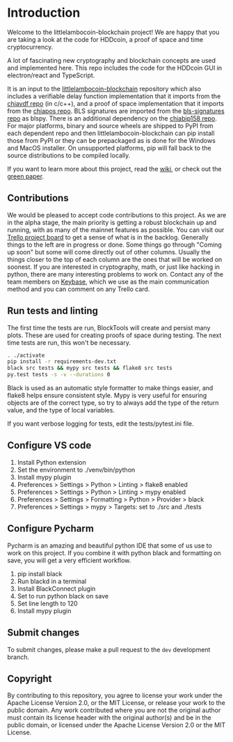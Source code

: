 # Introduction

Welcome to the littlelambocoin-blockchain project!
We are happy that you are taking a look at the code for HDDcoin, a proof of space and time cryptocurrency.

A lot of fascinating new cryptography and blockchain concepts are used and implemented here.
This repo includes the code for the HDDcoin GUI in electron/react and TypeScript.

It is an input to the [littlelambocoin-blockchain](https://github.com/HDDcoin-Network/littlelambocoin-blockchain) repository which also includes a verifiable delay function implementation that it imports from the [chiavdf repo](https://github.com/HDDcoin-Network/chiavdf) (in c/c++), and a proof of space implementation that it imports from the [chiapos repo](https://github.com/HDDcoin-Network/chiapos). BLS signatures are imported from the [bls-signatures repo](https://github.com/HDDcoin-Network/bls-signatures) as blspy. There is an additional dependency on the [chiabip158 repo](https://github.com/HDDcoin-Network/chiabip158).
For major platforms, binary and source wheels are shipped to PyPI from each dependent repo and then littlelambocoin-blockchain can pip install those from PyPI or they can be prepackaged as is done for the Windows and MacOS installer. On unsupported platforms, pip will fall back to the source distributions to be compiled locally.

If you want to learn more about this project, read the [wiki](https://github.com/HDDcoin-Network/littlelambocoin-blockchain/wiki), or check out the [green paper](https://www.littlelambocoin.org/assets/HDDcoinGreenPaper.pdf).

## Contributions

We would be pleased to accept code contributions to this project.
As we are in the alpha stage, the main priority is getting a robust blockchain up and running, with as many of the mainnet features as possible.
You can visit our [Trello project board](https://trello.com/b/ZuNx7sET) to get a sense of what is in the backlog.
Generally things to the left are in progress or done. Some things go through "Coming up soon" but some will come directly out of other columns.
Usually the things closer to the top of each column are the ones that will be worked on soonest.
If you are interested in cryptography, math, or just like hacking in python, there are many interesting problems to work on.
Contact any of the team members on [Keybase](https://keybase.io/team/littlelambocoin_network.public), which we use as the main communication method and you can comment on any Trello card.

## Run tests and linting

The first time the tests are run, BlockTools will create and persist many plots. These are used for creating
proofs of space during testing. The next time tests are run, this won't be necessary.

```bash
. ./activate
pip install -r requirements-dev.txt
black src tests && mypy src tests && flake8 src tests
py.test tests -s -v --durations 0
```

Black is used as an automatic style formatter to make things easier, and flake8 helps ensure consistent style.
Mypy is very useful for ensuring objects are of the correct type, so try to always add the type of the return value, and the type of local variables.

If you want verbose logging for tests, edit the tests/pytest.ini file.

## Configure VS code

1. Install Python extension
2. Set the environment to ./venv/bin/python
3. Install mypy plugin
4. Preferences > Settings > Python > Linting > flake8 enabled
5. Preferences > Settings > Python > Linting > mypy enabled
6. Preferences > Settings > Formatting > Python > Provider > black
7. Preferences > Settings > mypy > Targets: set to ./src and ./tests

## Configure Pycharm

Pycharm is an amazing and beautiful python IDE that some of us use to work on this project.
If you combine it with python black and formatting on save, you will get a very efficient
workflow.

1. pip install black
2. Run blackd in a terminal
3. Install BlackConnect plugin
4. Set to run python black on save
5. Set line length to 120
6. Install mypy plugin

## Submit changes

To submit changes, please make a pull request to the `dev` development branch.

## Copyright

By contributing to this repository, you agree to license your work under the Apache License Version 2.0, or the MIT License, or release your work to the public domain. Any work contributed where you are not the original author must contain its license header with the original author(s) and be in the public domain, or licensed under the Apache License Version 2.0 or the MIT License.
